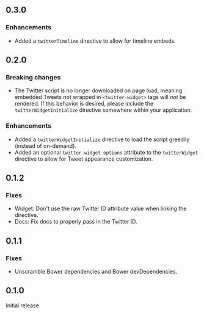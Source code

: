 ## 0.3.0

### Enhancements
* Added a `twitterTimeline` directive to allow for timeline embeds.

## 0.2.0

### Breaking changes
* The Twitter script is no longer downloaded on page load, meaning embedded Tweets not wrapped in `<twitter-widget>` tags will *not* be rendered.  If this behavior is desired, please include the `twitterWidgetInitialize` directive somewhere within your application.

### Enhancements
* Added a `twitterWidgetInitialize` directive to load the script greedily (instead of on-demand).
* Added an optional `twitter-widget-options` attribute to the `twitterWidget` directive to allow for Tweet appearance customization.

## 0.1.2

### Fixes
* Widget: Don't use the raw Twitter ID attribute value when linking the directive.
* Docs: Fix docs to properly pass in the Twitter ID.

## 0.1.1

### Fixes
* Unscramble Bower dependencies and Bower devDependencies.

## 0.1.0
Initial release
